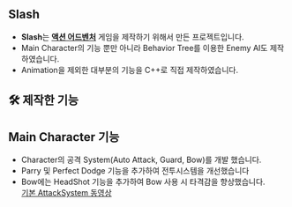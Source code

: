 ## Slash
- **Slash**는 **<u>액션 어드벤처</u>** 게임을 제작하기 위해서 만든 프로젝트입니다.   
- Main Character의 기능 뿐만 아니라 Behavior Tree를 이용한 Enemy AI도 제작하였습니다.   
- Animation을 제외한 대부분의 기능을 C++로 직접 제작하였습니다.


## 🛠 제작한 기능   
**Main Character 기능**
- 
- Character의 공격 System(Auto Attack, Guard, Bow)를 개발 했습니다.
- Parry 및 Perfect Dodge 기능을 추가하여 전투시스템을 개선했습니다
- Bow에는 HeadShot 기능을 추가하여 Bow 사용 시 타격감을 향상했습니다.  
[기본 AttackSystem 동영상](https://youtu.be/UAxGaGG28A8)
